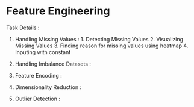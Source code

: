 # Feature Engineering

Task Details :

1. Handling Missing Values :
        1. Detecting Missing Values
        2. Visualizing Missing Values
        3. Finding reason for missing values using heatmap
        4. Inputing with constant

2. Handling Imbalance Datasets :

3. Feature Encoding :

4. Dimensionality Reduction :

5. Outlier Detection :